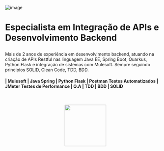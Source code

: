 ![image](https://github.com/jefersonrgomes/jefersonrgomes/assets/10172471/d1b93b6f-47cd-4b1d-8eab-9c7eb1a9c8ef)

# <p align="left"> Especialista em Integração de APIs e Desenvolvimento Backend

<p align="left">Mais de 2 anos de experiência em desenvolvimento backend, atuando na criação de APIs Restful nas linguagem Java EE, Spring Boot, Quarkus, Python Flask e integração de sistemas com Mulesoft. Sempre seguindo principios SOLID, Clean Code, TDD, BDD.</p> 

####  | Mulesoft | Java Spring | Python Flask | Postman Testes Automatizados | JMeter Testes de Performance | Q.A | TDD | BDD | SOLID

<br>
<br>

<div  style="display: inline_block" align='center'>
<span>&nbsp;&nbsp;&nbsp;&nbsp;</span> <a href="https://www.linkedin.com/in/jefersonribeirogomes" target="_blank"><img src="https://img.shields.io/badge/-LinkedIn-%230077B5?style=for-the-badge&logo=linkedin&logoColor=white"  width="135" target="_blank"></a> 
</div> 
